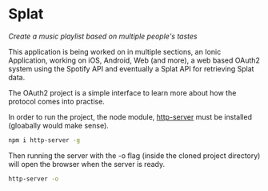 # Splat

*Create a music playlist based on multiple people's tastes*

This application is being worked on in multiple sections, an Ionic Application, working on iOS, Android, Web (and more), a web based OAuth2 system using the Spotify API and eventually a Splat API for retrieving Splat data.

The OAuth2 project is a simple interface to learn more about how the protocol comes into practise. 

In order to run the project, the node module, [http-server](https://github.com/indexzero/http-server) must be installed (gloabally would make sense).

```bash
npm i http-server -g
```

Then running the server with the -o flag (inside the cloned project directory) will open the browser when the server is ready.

```bash
http-server -o
```



